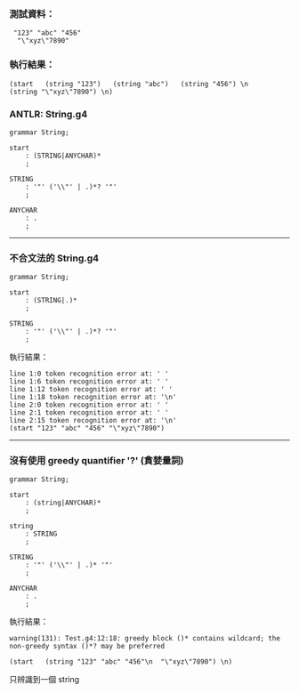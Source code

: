 
### 測試資料：
```
 "123" "abc" "456"
  "\"xyz\"7890"
```

### 執行結果：
```
(start   (string "123")   (string "abc")   (string "456") \n     (string "\"xyz\"7890") \n)
```

### ANTLR: String.g4
```g4
grammar String;

start
	: (STRING|ANYCHAR)*
	;

STRING
	: '"' ('\\"' | .)*? '"'
	;

ANYCHAR
	: .
	;
```

<hr>

### 不合文法的 String.g4
```g4
grammar String;

start
	: (STRING|.)*
	;

STRING
	: '"' ('\\"' | .)*? '"'
	;
```

執行結果：
```
line 1:0 token recognition error at: ' '
line 1:6 token recognition error at: ' '
line 1:12 token recognition error at: ' '
line 1:18 token recognition error at: '\n'
line 2:0 token recognition error at: ' '
line 2:1 token recognition error at: ' '
line 2:15 token recognition error at: '\n'
(start "123" "abc" "456" "\"xyz\"7890")
```

<hr>

### 沒有使用 greedy quantifier '?' (貪婪量詞)
```g4
grammar String;

start
	: (string|ANYCHAR)*
	;

string
	: STRING
	;

STRING
	: '"' ('\\"' | .)* '"'
	;

ANYCHAR
	: .
	;
```

執行結果：
```
warning(131): Test.g4:12:18: greedy block ()* contains wildcard; the non-greedy syntax ()*? may be preferred

(start   (string "123" "abc" "456"\n  "\"xyz\"7890") \n)
```
只辨識到一個 string
